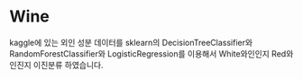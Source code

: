 # Wine
kaggle에 있는 외인 성분 데이터를 sklearn의 DecisionTreeClassifier와 RandomForestClassifier와 LogisticRegression를 이용해서 White와인인지 Red와인진지 이진분류 하였습니다. 
